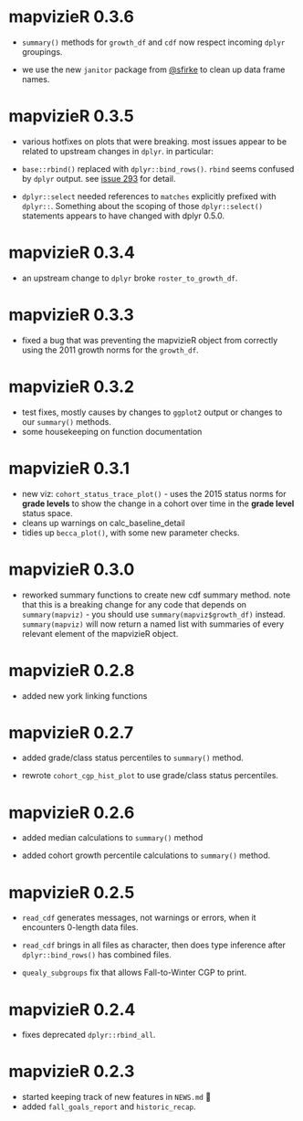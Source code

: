 # mapvizieR 0.3.6

* `summary()` methods for `growth_df` and `cdf` now respect incoming `dplyr` groupings.

* we use the new `janitor` package from [@sfirke](https://github.com/sfirke) to clean up data frame names.


# mapvizieR 0.3.5

* various hotfixes on plots that were breaking.  most issues appear to be related to upstream changes in `dplyr`. in particular:

- `base::rbind()` replaced with `dplyr::bind_rows()`.  `rbind` seems confused by `dplyr` output.  see [issue 293](https://github.com/almartin82/mapvizieR/issues/293) for detail.

- `dplyr::select` needed references to `matches` explicitly prefixed with `dplyr::`.  Something about the scoping of those `dplyr::select()` statements appears to have changed with dplyr 0.5.0.


# mapvizieR 0.3.4

* an upstream change to `dplyr` broke `roster_to_growth_df`.


# mapvizieR 0.3.3

* fixed a bug that was preventing the mapvizieR object from correctly using the 2011 growth norms for the `growth_df`.


# mapvizieR 0.3.2

* test fixes, mostly causes by changes to `ggplot2` output or changes to our `summary()` methods.
* some housekeeping on function documentation


# mapvizieR 0.3.1

* new viz: `cohort_status_trace_plot()` - uses the 2015 status norms for **grade levels** to show the change in a cohort over time in the **grade level** status space.
* cleans up warnings on calc_baseline_detail 
* tidies up `becca_plot()`, with some new parameter checks.


# mapvizieR 0.3.0

* reworked summary functions to create new cdf summary method.  note that this is a breaking change for any code that depends on `summary(mapviz)` - you should use `summary(mapviz$growth_df)` instead.  `summary(mapviz)` will now return a named list with summaries of every relevant element of the mapvizieR object. 


# mapvizieR 0.2.8

* added new york linking functions


# mapvizieR 0.2.7

* added grade/class status percentiles to `summary()` method.

* rewrote `cohort_cgp_hist_plot` to use grade/class status percentiles.


# mapvizieR 0.2.6

* added median calculations to `summary()` method

* added cohort growth percentile calculations to `summary()` method.


# mapvizieR 0.2.5

* `read_cdf` generates messages, not warnings or errors, when it encounters 0-length data files.

* `read_cdf` brings in all files as character, then does type inference after `dplyr::bind_rows()` has combined files.

* `quealy_subgroups` fix that allows Fall-to-Winter CGP to print.


# mapvizieR 0.2.4

* fixes deprecated `dplyr::rbind_all`.


# mapvizieR 0.2.3

* started keeping track of new features in `NEWS.md` :see_no_evil:
* added `fall_goals_report` and `historic_recap`.
